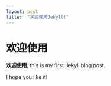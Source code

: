 ```yaml
---
layout: post
title:  "欢迎使用Jekyll!"
---
```


# 欢迎使用

**欢迎使用**, this is my first Jekyll blog post.

I hope you like it!
